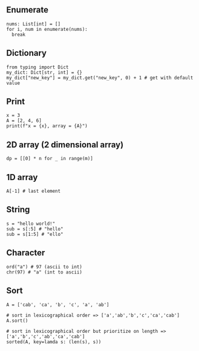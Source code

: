 ## Enumerate
```python3
nums: List[int] = []
for i, num in enumerate(nums):
  break
```

## Dictionary

```python3
from typing import Dict
my_dict: Dict[str, int] = {}
my_dict["new_key"] = my_dict.get("new_key", 0) + 1 # get with default value
```

## Print
```python3
x = 3
A = [2, 4, 6]
print(f"x = {x}, array = {A}")
```

## 2D array (2 dimensional array)

```python3
dp = [[0] * n for _ in range(m)]
```

## 1D array
```python3
A[-1] # last element
```
## String
```python3
s = "hello world!"
sub = s[:5] # "hello"
sub = s[1:5] # "ello"
```

## Character
```python3
ord("a") # 97 (ascii to int)
chr(97) # "a" (int to ascii)
```

## Sort
```python3
A = ['cab', 'ca', 'b', 'c', 'a', 'ab']

# sort in lexicographical order => ['a','ab','b','c','ca','cab']
A.sort()

# sort in lexicographical order but prioritize on length => ['a','b','c','ab','ca','cab']
sorted(A, key=lamda s: (len(s), s))
```
